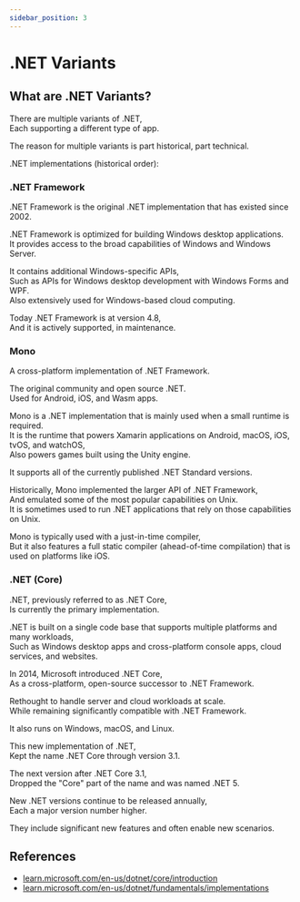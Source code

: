 ```yaml
---
sidebar_position: 3
---
```


# .NET Variants

## What are .NET Variants?

There are multiple variants of .NET,  
Each supporting a different type of app.

The reason for multiple variants is part historical, part technical.

.NET implementations (historical order):

### .NET Framework

.NET Framework is the original .NET implementation that has existed since 2002.

.NET Framework is optimized for building Windows desktop applications.  
It provides access to the broad capabilities of Windows and Windows Server.

It contains additional Windows-specific APIs,  
Such as APIs for Windows desktop development with Windows Forms and WPF.  
Also extensively used for Windows-based cloud computing.

Today .NET Framework is at version 4.8,  
And it is actively supported, in maintenance.

### Mono

A cross-platform implementation of .NET Framework.

The original community and open source .NET.  
Used for Android, iOS, and Wasm apps.

Mono is a .NET implementation that is mainly used when a small runtime is required.  
It is the runtime that powers Xamarin applications on Android, macOS, iOS, tvOS, and watchOS,  
Also powers games built using the Unity engine.

It supports all of the currently published .NET Standard versions.

Historically, Mono implemented the larger API of .NET Framework,  
And emulated some of the most popular capabilities on Unix.  
It is sometimes used to run .NET applications that rely on those capabilities on Unix.

Mono is typically used with a just-in-time compiler,  
But it also features a full static compiler (ahead-of-time compilation) that is used on platforms like iOS.

### .NET (Core)

.NET, previously referred to as .NET Core,  
Is currently the primary implementation.

.NET is built on a single code base that supports multiple platforms and many workloads,  
Such as Windows desktop apps and cross-platform console apps, cloud services, and websites.

In 2014, Microsoft introduced .NET Core,  
As a cross-platform, open-source successor to .NET Framework.

Rethought to handle server and cloud workloads at scale.  
While remaining significantly compatible with .NET Framework.

It also runs on Windows, macOS, and Linux.

This new implementation of .NET,  
Kept the name .NET Core through version 3.1.

The next version after .NET Core 3.1,  
Dropped the "Core" part of the name and was named .NET 5.

New .NET versions continue to be released annually,  
Each a major version number higher.

They include significant new features and often enable new scenarios.

## References

- [learn.microsoft.com/en-us/dotnet/core/introduction](https://learn.microsoft.com/en-us/dotnet/core/introduction)
- [learn.microsoft.com/en-us/dotnet/fundamentals/implementations](https://learn.microsoft.com/en-us/dotnet/fundamentals/implementations)
